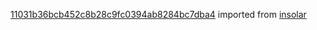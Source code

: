 [11031b36bcb452c8b28c9fc0394ab8284bc7dba4](https://github.com/insolar/insolar/commit/11031b36bcb452c8b28c9fc0394ab8284bc7dba4) imported from [insolar](https://github.com/insolar/insolar)
